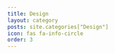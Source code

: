 ```yaml
---
title: Design
layout: category
posts: site.categories["Design"]
icon: fas fa-info-circle
order: 3
---
```


